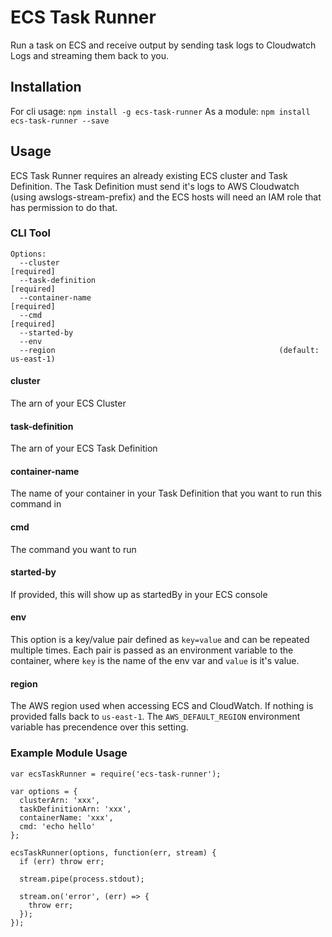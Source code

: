 ECS Task Runner
===============

Run a task on ECS and receive output by sending task logs to Cloudwatch Logs and streaming them back to you.

Installation
------------

For cli usage: `npm install -g ecs-task-runner`
As a module: `npm install ecs-task-runner --save`

Usage
-----

ECS Task Runner requires an already existing ECS cluster and Task Definition. The Task Definition must send it's logs to AWS Cloudwatch (using awslogs-stream-prefix) and the ECS hosts will need an IAM role that has permission to do that.

### CLI Tool

```
Options:
  --cluster                                                           [required]
  --task-definition                                                   [required]
  --container-name                                                    [required]
  --cmd                                                               [required]
  --started-by
  --env
  --region                                                  (default: us-east-1)
```

#### cluster
The arn of your ECS Cluster

#### task-definition
The arn of your ECS Task Definition

#### container-name
The name of your container in your Task Definition that you want to run this command in

#### cmd
The command you want to run

#### started-by
If provided, this will show up as startedBy in your ECS console

#### env
This option is a key/value pair defined as `key=value` and can be repeated multiple times. Each
pair is passed as an environment variable to the container, where `key` is the name of the env var
and `value` is it's value.

#### region
The AWS region used when accessing ECS and CloudWatch. If nothing is provided falls back to `us-east-1`.
The `AWS_DEFAULT_REGION` environment variable has precendence over this setting.

### Example Module Usage

```
var ecsTaskRunner = require('ecs-task-runner');

var options = {
  clusterArn: 'xxx',
  taskDefinitionArn: 'xxx',
  containerName: 'xxx',
  cmd: 'echo hello'
};

ecsTaskRunner(options, function(err, stream) {
  if (err) throw err;

  stream.pipe(process.stdout);

  stream.on('error', (err) => {
    throw err;
  });
});
```
